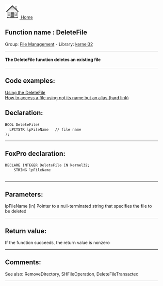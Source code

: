 [<img src="../../images/home.png"> Home ](https://github.com/VFPX/Win32API)  

## Function name : DeleteFile
Group: [File Management](../../functions_group.md#File_Management)  -  Library: [kernel32](../../libraries.md#kernel32)  
***  


#### The DeleteFile function deletes an existing file
***  


## Code examples:
[Using the DeleteFile](../../samples/sample_011.md)  
[How to access a file using not its name but an alias (hard link)](../../samples/sample_018.md)  

## Declaration:
```foxpro  
BOOL DeleteFile(
  LPCTSTR lpFileName   // file name
);  
```  
***  


## FoxPro declaration:
```foxpro  
DECLARE INTEGER DeleteFile IN kernel32;
	STRING lpFileName
  
```  
***  


## Parameters:
lpFileName 
[in] Pointer to a null-terminated string that specifies the file to be deleted  
***  


## Return value:
If the function succeeds, the return value is nonzero  
***  


## Comments:
See also: RemoveDirectory, SHFileOperation, DeleteFileTransacted   
  
***  


